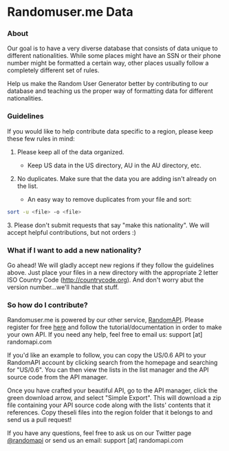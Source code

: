# Randomuser.me Data

### About
Our goal is to have a very diverse database that consists of data unique to different nationalities.
While some places might have an SSN or their phone number might be formatted a certain way, other places usually follow a completely different set of rules.

Help us make the Random User Generator better by contributing to our database and teaching us the proper way of formatting data for different nationalities.

### Guidelines
If you would like to help contribute data specific to a region, please keep these few rules in mind:

1. Please keep all of the data organized.
    - Keep US data in the US directory, AU in the AU directory, etc.

2. No duplicates. Make sure that the data you are adding isn't already on the list.
    - An easy way to remove duplicates from your file and sort: 
```sh
sort -u <file> -o <file>
```

3\. Please don't submit requests that say "make this nationality". We will accept helpful contributions, but not orders :)

### What if I want to add a new nationality?
Go ahead! We will gladly accept new regions if they follow the guidelines above.
Just place your files in a new directory with the appropriate 2 letter ISO Country Code (http://countrycode.org).
And don't worry abut the version number...we'll handle that stuff.

### So how do I contribute?
Randomuser.me is powered by our other service, [RandomAPI](https://randomapi.com).
Please register for free [here](https://randomapi.com/signup) and follow the tutorial/documentation in order to make your own API. If you need any help, feel free to email us: support [at] randomapi.com

If you'd like an example to follow, you can copy the US/0.6 API to your RandomAPI account by clicking search from the homepage and searching for "US/0.6". You can then view the lists in the list manager and the API source code from the API manager.

Once you have crafted your beautiful API, go to the API manager, click the green download arrow, and select "Simple Export".
This will download a zip file containing your API source code along with the lists' contents that it references. Copy theseli files into the region folder that it belongs to and send us a pull request!

If you have any questions, feel free to ask us on our Twitter page [@randomapi](https://twitter.com/randomapi) or send us an email: support [at] randomapi.com

